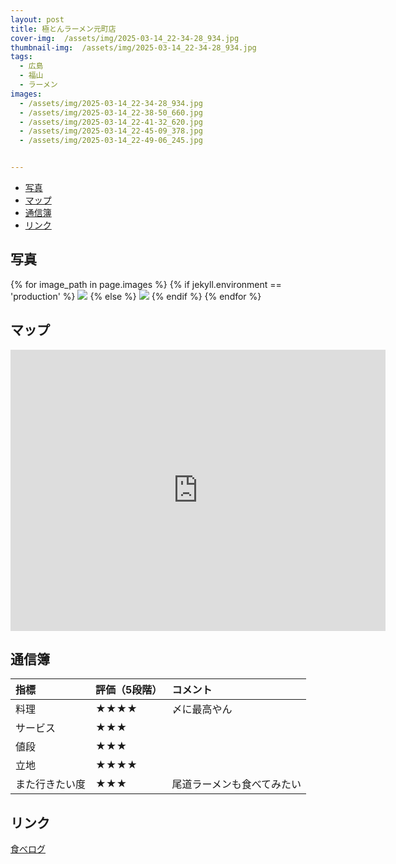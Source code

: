 ```yaml
---
layout: post
title: 極とんラーメン元町店
cover-img:  /assets/img/2025-03-14_22-34-28_934.jpg
thumbnail-img:  /assets/img/2025-03-14_22-34-28_934.jpg
tags:
  - 広島
  - 福山
  - ラーメン
images:  
  - /assets/img/2025-03-14_22-34-28_934.jpg
  - /assets/img/2025-03-14_22-38-50_660.jpg
  - /assets/img/2025-03-14_22-41-32_620.jpg
  - /assets/img/2025-03-14_22-45-09_378.jpg
  - /assets/img/2025-03-14_22-49-06_245.jpg


---
```



<!-- TOC -->

- [写真](#写真)
- [マップ](#マップ)
- [通信簿](#通信簿)
- [リンク](#リンク)

<!-- /TOC -->

## 写真

{% for image_path in page.images %}
{% if jekyll.environment == 'production' %}
<img src="https://raw.githubusercontent.com/taira1117/fukuyama_izakaya/master/{{ image_path }}">
{% else %}
<img src="{{ image_path }}">
{% endif %}
{% endfor %}

## マップ

<iframe src="https://www.google.com/maps/embed?pb=!1m18!1m12!1m3!1d3288.603210575056!2d133.3647232!3d34.4875888!2m3!1f0!2f0!3f0!3m2!1i1024!2i768!4f13.1!3m3!1m2!1s0x355110e336c8f2f3%3A0x4ec1344e9f08a58a!2z5qW144Go44KT44Op44O844Oh44OzIOOBqOOCk-WMoCBGQ-WFg-eUuuW6lw!5e0!3m2!1sja!2sjp!4v1742009890700!5m2!1sja!2sjp" width="600" height="450" style="border:0;" allowfullscreen="" loading="lazy" referrerpolicy="no-referrer-when-downgrade"></iframe>

## 通信簿

| 指標           | 評価（5段階） | コメント                   |
| :------------- | :------------ | :------------------------- |
| 料理           | ★★★★      | 〆に最高やん               |
| サービス       | ★★★        |                            |
| 値段           | ★★★        |                            |
| 立地           | ★★★★      |                            |
| また行きたい度 | ★★★        | 尾道ラーメンも食べてみたい |

## リンク

[食べログ](https://tabelog.com/hiroshima/A3403/A340301/34018335/dtlphotolst/smp2/)
